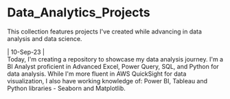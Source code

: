 # Data_Analytics_Projects
This collection features projects I've created while advancing in data analysis and data science.

| 10-Sep-23 |  
Today, I'm creating a repository to showcase my data analysis journey.
I'm a BI Analyst proficient in Advanced Excel, Power Query, SQL, and Python for data analysis.
While I'm more fluent in AWS QuickSight for data visualization, I also have working knowledge of:
Power BI, Tableau and Python libraries - Seaborn and Matplotlib.
